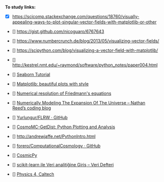 **To study links:**

* [x] https://scicomp.stackexchange.com/questions/18760/visually-appealing-ways-to-plot-singular-vector-fields-with-matplotlib-or-other

* [] https://gist.github.com/nicoguaro/6767643

* [] https://www.numbercrunch.de/blog/2013/05/visualizing-vector-fields/

* [] https://scipython.com/blog/visualizing-a-vector-field-with-matplotlib/

* [] http://kestrel.nmt.edu/~raymond/software/python_notes/paper004.html

* [] [Seaborn Tutorial](https://elitedatascience.com/python-seaborn-tutorial)

* [] [Matplotlib: beautiful plots with style](http://www.futurile.net/2016/02/27/matplotlib-beautiful-plots-with-style/)

* [] [Numerical resolution of Friedmann's equations](https://dournac.org/info/friedmann#equations)

* [] [Numerically Modeling The Expansion Of The Universe – Nathan Reed’s coding blog](http://reedbeta.com/blog/numerically-modeling-the-expansion-of-the-universe/)

* [] [Yurlungur/FLRW · GitHub](https://github.com/Yurlungur/FLRW?files=1)

* [] [CosmoMC-GetDist: Python Plotting and Analysis](http://cosmologist.info/cosmomc/readme_python.html)

* [] http://andrewjaffe.net/PythonIntro.html

* [] [forero/ComputationalCosmology · GitHub](https://github.com/forero/ComputationalCosmology?files=1)

* [] [CosmicPy](http://cosmicpy.github.io/)

* [] [scikit-learn ile Veri analitiğine Giriş – Veri Defteri](http://www.veridefteri.com/2017/11/23/scikit-learn-ile-veri-analitigine-giris/)

* [] [Physics 4, Caltech](https://labcit.ligo.caltech.edu/~ajw/ph4/ph4.html)
